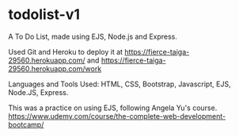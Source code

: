 # todolist-v1
A To Do List, made using EJS, Node.js and Express. 

Used Git and Heroku to deploy it at 
https://fierce-taiga-29560.herokuapp.com/ and https://fierce-taiga-29560.herokuapp.com/work

Languages and Tools Used: HTML, CSS, Bootstrap, Javascript, EJS, Node.JS, Express.

This was a practice on using EJS, following Angela Yu's course. 
https://www.udemy.com/course/the-complete-web-development-bootcamp/
